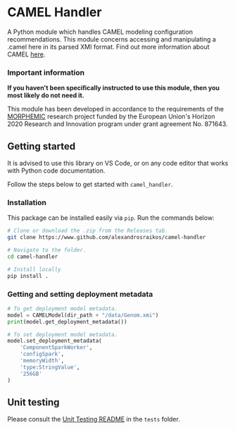 # CAMEL Handler

A Python module which handles CAMEL modeling configuration recommendations. This module concerns accessing and manipulating a .camel here in its parsed XMI format. Find out more information about CAMEL [here](http://camel-dsl.org).

### Important information

**If you haven't been specifically instructed to use this module, then you most likely do not need it.**

This module has been developed in accordance to the requirements of the [MORPHEMIC](https://www.mophemic.cloud/) research project funded by the European Union's Horizon 2020 Research and Innovation program under grant agreement No. 871643.

## Getting started

It is advised to use this library on VS Code, or on any code editor that works with Python code documentation.

Follow the steps below to get started with `camel_handler`.

### Installation

This package can be installed easily via `pip`. Run the commands below:

```bash
# Clone or download the .zip from the Releases tab.
git clone https://www.github.com/alexandrosraikos/camel-handler

# Navigate to the folder.
cd camel-handler

# Install locally
pip install .
```

### Getting and setting deployment metadata

```python
# To get deployment model metadata.
model = CAMELModel(dir_path + "/data/Genom.xmi")
print(model.get_deployment_metadata())

# To set deployment model metadata.
model.set_deployment_metadata(
    'ComponentSparkWorker',
    'configSpark',
    'memoryWidth',
    'type:StringValue',
    '256GB'
)
```

## Unit testing

Please consult the [Unit Testing README](tests/Readme.md) in the `tests` folder.
